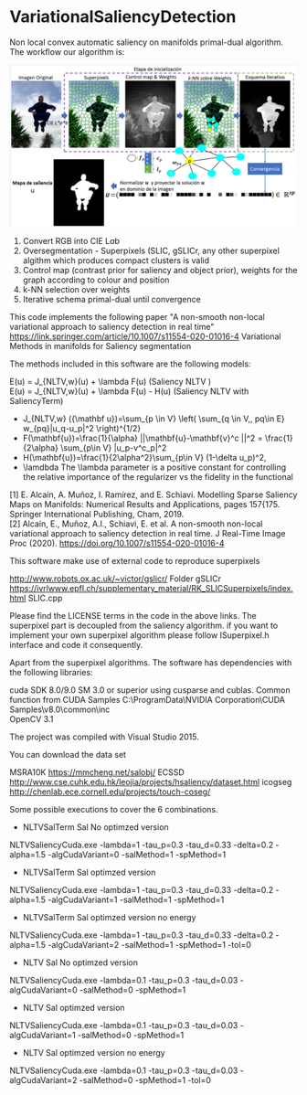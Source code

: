 # VariationalSaliencyDetection
Non local convex automatic saliency on manifolds primal-dual algorithm. The workflow our algorithm is:

![](SaliencyWorkflow.PNG)

1) Convert RGB into CIE L*a*b
2) Oversegmentation - Superpixels (SLIC, gSLICr, any other superpixel algithm which produces compact clusters is valid
3) Control map (contrast prior for saliency and object prior), weights for the graph according to colour and position
4) k-NN selection over weights
5) Iterative schema primal-dual until convergence

This code implements the following paper "A non-smooth non-local variational approach to saliency detection in real time" https://link.springer.com/article/10.1007/s11554-020-01016-4 Variational Methods in manifolds for Saliency segmentation

The methods included in this software are the following models:

E(u) = J_{NLTV,w}(u) + \lambda F(u) (Saliency NLTV ) <br /> 
E(u) = J_{NLTV,w}(u) + \lambda F(u) - H(u) (Saliency NLTV with SaliencyTerm) <br /> 

* J_{NLTV,w} ({\mathbf u})=\sum_{p \in V} \left( \sum_{q \in V,, pq\in E} w_{pq}|u_q-u_p|^2 \right)^{1/2}
* F(\mathbf{u})=\frac{1}{\alpha} ||\mathbf{u}-\mathbf{v}^c ||^2 = \frac{1}{2\alpha} \sum_{p\in V} |u_p-v^c_p|^2
* H(\mathbf{u})=\frac{1}{2\alpha^2}\sum_{p\in V} (1-\delta u_p)^2,
* \lamdbda The \lambda parameter is a positive constant for controlling the relative importance of the regularizer vs the fidelity in the functional


[1] E. Alcaín, A. Muñoz, I. Ramírez, and E. Schiavi. Modelling Sparse Saliency Maps on Manifolds: Numerical Results and Applications, pages 157{175. Springer International Publishing, Cham, 2019. <br /> 
[2] Alcaín, E., Muñoz, A.I., Schiavi, E. et al. A non-smooth non-local variational approach to saliency detection in real time. J Real-Time Image Proc (2020). https://doi.org/10.1007/s11554-020-01016-4


This software make use of external code to reproduce superpixels

http://www.robots.ox.ac.uk/~victor/gslicr/ Folder gSLICr
https://ivrlwww.epfl.ch/supplementary_material/RK_SLICSuperpixels/index.html SLIC.cpp

Please find the LICENSE terms in the code in the above links. The superpixel part is decoupled from the saliency algorithm. if you want to implement your own superpixel algorithm please follow ISuperpixel.h interface and code it consequently.

Apart from the superpixel algorithms. The software has dependencies with the following libraries:

cuda SDK 8.0/9.0 SM 3.0 or superior using cusparse and cublas.
Common function from CUDA Samples C:\ProgramData\NVIDIA Corporation\CUDA Samples\v8.0\common\inc\
OpenCV 3.1

The project was compiled with Visual Studio 2015.

You can download the data set

MSRA10K https://mmcheng.net/salobj/
ECSSD http://www.cse.cuhk.edu.hk/leojia/projects/hsaliency/dataset.html
icogseg http://chenlab.ece.cornell.edu/projects/touch-coseg/

Some possible executions to cover the 6 combinations.

* NLTVSalTerm Sal No optimzed version

NLTVSaliencyCuda.exe -lambda=1 -tau_p=0.3 -tau_d=0.33 -delta=0.2 -alpha=1.5 -algCudaVariant=0 -salMethod=1 -spMethod=1

* NLTVSalTerm Sal optimzed version

NLTVSaliencyCuda.exe -lambda=1 -tau_p=0.3 -tau_d=0.33 -delta=0.2 -alpha=1.5 -algCudaVariant=1 -salMethod=1 -spMethod=1

* NLTVSalTerm Sal optimzed version no energy

NLTVSaliencyCuda.exe -lambda=1 -tau_p=0.3 -tau_d=0.33 -delta=0.2 -alpha=1.5 -algCudaVariant=2 -salMethod=1 -spMethod=1 -tol=0

* NLTV Sal No optimzed version

NLTVSaliencyCuda.exe -lambda=0.1 -tau_p=0.3 -tau_d=0.03 -algCudaVariant=0 -salMethod=0 -spMethod=1

* NLTV Sal optimzed version

NLTVSaliencyCuda.exe -lambda=0.1 -tau_p=0.3 -tau_d=0.03 -algCudaVariant=1 -salMethod=0 -spMethod=1

* NLTV Sal optimzed version no energy

NLTVSaliencyCuda.exe -lambda=0.1 -tau_p=0.3 -tau_d=0.03 -algCudaVariant=2 -salMethod=0 -spMethod=1 -tol=0
